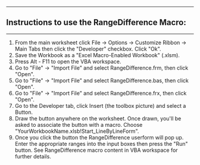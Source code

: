 ------------------------------------------------------------------------------------------------------------------------------------------------
## Instructions to use the RangeDifference Macro: 
------------------------------------------------------------------------------------------------------------------------------------------------
1. From the main worksheet click File -> Options -> Customize Ribbon -> Main Tabs 
then click the "Developer" checkbox. Click "Ok".
2. Save the Workbook as a "Excel Macro-Enabled Workbook" (.xlsm).
3. Press Alt - F11 to open the VBA workspace.
4. Go to "File" -> "Import File" and select RangeDifference.frm, then click "Open".
5. Go to "File" -> "Import File" and select RangeDifference.bas, then click "Open".
6. Go to "File" -> "Import File" and select RangeDifference.frx, then click "Open".
7. Go to the Developer tab, click Insert (the toolbox picture) and select a Button.
8. Draw the button anywhere on the worksheet. Once drawn, you'll be asked to associate the button with a macro. Choose "YourWorkbookName.xlsb!Start_LineByLineForm".
9. Once you click the button the RangeDifference userform will pop up. Enter the appropriate ranges into the input boxes then press the "Run" button. See RangeDifference macro content in VBA workspace for further details. 
